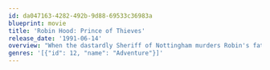 ```yaml
---
id: da047163-4282-492b-9d88-69533c36983a
blueprint: movie
title: 'Robin Hood: Prince of Thieves'
release_date: '1991-06-14'
overview: "When the dastardly Sheriff of Nottingham murders Robin's father, the legendary archer vows vengeance. To accomplish his mission, Robin joins forces with a band of exiled villagers (and comely Maid Marian), and together they battle to end the evil sheriff's reign of terror."
genres: '[{"id": 12, "name": "Adventure"}]'
---
```

